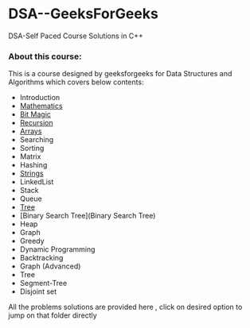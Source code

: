 # DSA--GeeksForGeeks
 DSA-Self Paced Course Solutions in C++


### About this course:  
This is a course designed by geeksforgeeks for Data Structures and Algorithms which covers below contents:  
+ Introduction
+ [Mathematics](Mathematics)
+ [Bit Magic](BitMagic)
+ [Recursion](Recursion)
+ [Arrays](Arrays)
+ Searching
+ Sorting
+ Matrix
+ Hashing
+ [Strings](Strings)
+ LinkedList
+ Stack
+ Queue
+ [Tree](Tree)
+ [Binary Search Tree](Binary Search Tree)
+ Heap
+ Graph
+ Greedy 
+ Dynamic Programming
+ Backtracking
+ Graph (Advanced)
+ Tree
+ Segment-Tree
+ Disjoint set

All the problems solutions are provided here , click on desired option to jump on that folder directly 


 
